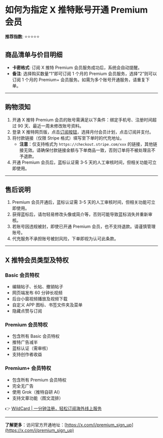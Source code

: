 # 如何为指定 X 推特账号开通 Premium 会员

**推荐指数**: ⭐⭐⭐⭐⭐

## 商品清单与价目明细

- **卡密格式**: 订阅 X 推特 Premium 会员服务成功后，系统会自动提醒。
- **备注**: 选择购买数量“1”即可订阅 1 个月的 Premium 会员服务，选择“2”则可以订阅 1 个月的 Premium+ 会员服务。如需为多个账号开通服务，请重复下单。

---

## 购物须知

1. 开通 X 推特 Premium 会员的账号需满足以下条件：绑定手机号、注册时间超过 90 天、最近一周未修改账号资料。
2. 登录 X 推特网页版，点击[订阅按钮](https://x.com/i/premium_sign_up)，选择月付会员计划，点击订阅并支付。
3. 将付款链接（仅限 Stripe 格式）填写至下单时的代充地址。
   - **注意**：仅支持格式为 `https://checkout.stripe.com/xxx` 的链接，其他链接无效。请确保付款链接金额与下单商品一致，否则订单将不被处理且不予退款。
4. 开通 Premium 会员后，蓝标认证需 3-5 天的人工审核时间，但相关功能可立即使用。

---

## 售后说明

1. Premium 会员开通后，蓝标认证需 3-5 天的人工审核时间，但相关功能可立即使用。
2. 获得蓝标后，请勿轻易修改头像或简介等，否则可能导致蓝标消失并重新审核。
3. 若账号因违规被封，即使已开通 Premium 会员，也不支持退款。请谨慎管理账号。
4. 代充服务不承担账号被封风险，下单即视为认可此条款。

---

## X 推特会员类型及特权

### Basic 会员特权
- 编辑帖子、长帖、撤销帖子
- 网页端发布 60 分钟长视频
- 后台小窗视频播放及视频下载
- 自定义 APP 图标、书签文件夹及菜单
- 隐藏点赞与订阅

### Premium 会员特权
- 包含所有 Basic 会员特权
- 推特广告减半
- 蓝标认证（需审核）
- 支持创作者收益

### Premium+ 会员特权
- 包含所有 Premium 会员特权
- 完全无广告
- 使用 Grok（推特自研 AI）
- 支持文章功能（图文混排）

👉 [WildCard | 一分钟注册，轻松订阅海外线上服务](https://bbtdd.com/WildCard)

---

**了解更多**：访问官方开通地址：[https://x.com/i/premium_sign_up](https://x.com/i/premium_sign_up)